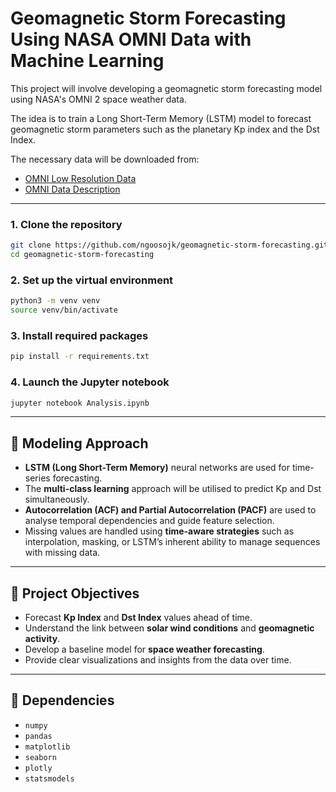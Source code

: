 
# Geomagnetic Storm Forecasting Using NASA OMNI Data with Machine Learning

This project will involve developing a geomagnetic storm forecasting model using NASA's OMNI 2 space weather data.

The idea is to train a Long Short-Term Memory (LSTM) model to forecast geomagnetic storm parameters such as the planetary Kp index and the Dst Index.

The necessary data will be downloaded from:
- [OMNI Low Resolution Data](https://spdf.gsfc.nasa.gov/pub/data/omni/low_res_omni/)
- [OMNI Data Description](https://omniweb.gsfc.nasa.gov/ow.html)

---

### 1. Clone the repository

```bash
git clone https://github.com/ngoosojk/geomagnetic-storm-forecasting.git
cd geomagnetic-storm-forecasting
```

### 2. Set up the virtual environment

```bash
python3 -m venv venv
source venv/bin/activate
```

### 3. Install required packages

```bash
pip install -r requirements.txt
```

### 4. Launch the Jupyter notebook

```bash
jupyter notebook Analysis.ipynb
```

---

## 🧠 Modeling Approach

- **LSTM (Long Short-Term Memory)** neural networks are used for time-series forecasting.
- The **multi-class learning** approach will be utilised to predict Kp and Dst simultaneously.
- **Autocorrelation (ACF) and Partial Autocorrelation (PACF)** are used to analyse temporal dependencies and guide feature selection.
- Missing values are handled using **time-aware strategies** such as interpolation, masking, or LSTM’s inherent ability to manage sequences with missing data.

---

## 🎯 Project Objectives

- Forecast **Kp Index** and **Dst Index** values ahead of time.
- Understand the link between **solar wind conditions** and **geomagnetic activity**.
- Develop a baseline model for **space weather forecasting**.
- Provide clear visualizations and insights from the data over time.

---

## 📌 Dependencies

- `numpy`
- `pandas`
- `matplotlib`
- `seaborn`
- `plotly`
- `statsmodels`
